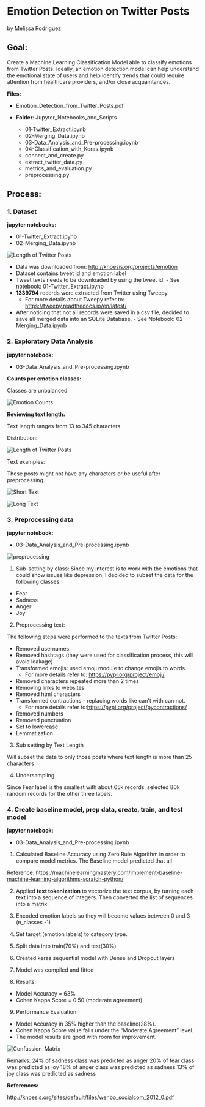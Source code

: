 # Emotion Detection on Twitter Posts
by Melissa Rodriguez

## Goal:

Create a Machine Learning Classification Model able to classify emotions from Twitter Posts. Ideally, an emotion detection model can help understand the emotional state of users and help identify trends that could require attention from healthcare providers, and/or close acquaintances.

 __Files:__

- Emotion_Detection_from_Twitter_Posts.pdf

- __Folder__: Jupyter_Notebooks_and_Scripts
    - 01-Twitter_Extract.ipynb
    - 02-Merging_Data.ipynb
    - 03-Data_Analysis_and_Pre-processing.ipynb
    - 04-Classification_with_Keras.ipynb
    - connect_and_create.py
    - extract_twitter_data.py
    - metrics_and_evaluation.py
    - preprocessing.py

## Process:

### 1. Dataset

__jupyter notebooks:__

- 01-Twitter_Extract.ipynb
- 02-Merging_Data.ipynb

![Length of Twitter Posts](./images/dataflow.png)




- Data was downloaded from: http://knoesis.org/projects/emotion
- Dataset contains tweet id and emotion label
- Tweet texts needs to be downloaded by using the tweet id. - See notebook: 01-Twitter_Extract.ipynb
- __1339794__ records were extracted from Twitter using Tweepy.
    -  For more details about Tweepy refer to: https://tweepy.readthedocs.io/en/latest/
- After noticing that not all records were saved in a csv file, decided to save all merged data into an SQLite Database. - See Notebook: 02-Merging_Data.ipynb


### 2. Exploratory Data Analysis

__jupyter notebook:__
- 03-Data_Analysis_and_Pre-processing.ipynb

__Counts per emotion classes:__

Classes are unbalanced.

![Emotion Counts](./images/Tweets_Emotion.png "Counts by Class")

__Reviewing text length:__

Text length ranges from 13 to 345 characters.

  Distribution:

  ![Length of Twitter Posts](./images/Tweets_Text_Length.png "Length of Twitter Posts Text")

  Text examples:

  These posts might not have any characters or be useful after preprocessing.

![Short Text](./images/text_lenght_example.PNG "Short Text")

![Long Text](./images/text_lenght_example_long.PNG "Long Text")


### 3. Preprocessing data

__jupyter notebook:__
- 03-Data_Analysis_and_Pre-processing.ipynb


![preprocessing](./images/preprocessing.png "Preprocessing Emotion Data")


1. Sub-setting by class: Since my interest is to work with the emotions that could show issues like depression, I decided to subset the data for the following classes:

 - Fear
 - Sadness
 - Anger
 - Joy


2. Preprocessing text:

The following steps were performed to the texts from Twitter Posts:

- Removed usernames
- Removed hashtags (they were used for classification process, this will avoid leakage)
- Transformed emojis: used emoji module to change emojis to words.
    - For more details refer to: https://pypi.org/project/emoji/
- Removed characters repeated more than 2 times
- Removing links to websites
- Removed html characters
- Transformed contractions - replacing words like can't with can not.
    - For more details refer to:https://pypi.org/project/pycontractions/
- Removed numbers
- Removed punctuation
- Set to lowercase
- Lemmatization

3. Sub setting by Text Length

Will subset the data to only those posts where text length is more than 25 characters


4. Undersampling

Since Fear label is the smallest with about 65k records, selected 80k random records for the other three labels.

### 4. Create baseline model, prep data, create, train, and test model

__jupyter notebook:__
- 03-Data_Analysis_and_Pre-processing.ipynb

1. Calculated Baseline Accuracy using Zero Rule Algorithm in order to compare model metrics. The Baseline model predicted that all

Reference: https://machinelearningmastery.com/implement-baseline-machine-learning-algorithms-scratch-python/

2. Applied __text tokenization__ to vectorize the text corpus, by turning each text into a sequence of integers. Then converted the list of sequences into a matrix.

3. Encoded emotion labels so they will become values between 0 and 3 (n_classes -1)

4. Set target (emotion labels) to category type.

5. Split data into train(70%) and test(30%)

6. Created keras sequential model with Dense and Dropout layers

7. Model was compiled and fitted

8. Results:

- Model Accuracy = 63%
- Cohen Kappa Score = 0.50 (moderate agreement)

9. Performance Evaluation:

- Model Accuracy in 35% higher than the baseline(28%).
- Cohen Kappa Score value falls under the “Moderate Agreement” level.
- The model results are good with room for improvement.

![Confussion_Matrix](./images/confussion_matrix.PNG "Confusion Matrix")

Remarks:
24% of sadness class was predicted as anger
20% of fear class was predicted as joy
18% of anger class was predicted as sadness
13% of joy class was predicted as sadness

__References:__

http://knoesis.org/sites/default/files/wenbo_socialcom_2012_0.pdf
